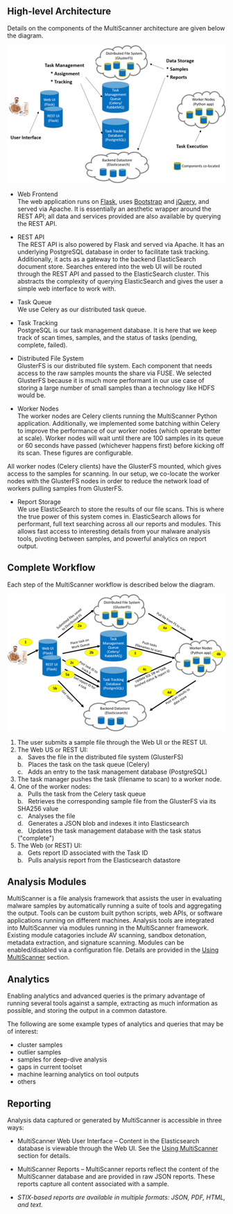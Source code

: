 High-level Architecture
-----------------------
Details on the components of the MultiScanner architecture are given below the diagram. 

![architecture1](img/arch1.png "MultiScanner Architecture")

- Web Frontend  
The web application runs on [Flask](http://flask.pocoo.org/), uses [Bootstrap](https://getbootstrap.com/) and [jQuery](https://jquery.com/), and served via Apache. It is essentially an aesthetic wrapper around the REST API; all data and services provided are also available by querying the REST API.

- REST API  
The REST API is also powered by Flask and served via Apache. It has an underlying PostgreSQL database in order to facilitate task tracking. Additionally, it acts as a gateway to the backend ElasticSearch document store. Searches entered into the web UI will be routed through the REST API and passed to the ElasticSearch cluster. This abstracts the complexity of querying ElasticSearch and gives the user a simple web interface to work with.

- Task Queue  
We use Celery as our distributed task queue.

- Task Tracking  
PostgreSQL is our task management database. It is here that we keep track of scan times, samples, and the status of tasks (pending, complete, failed).

- Distributed File System  
GlusterFS is our distributed file system. Each component that needs access to the raw samples mounts the share via FUSE. We selected GlusterFS because it is much more performant in our use case of storing a large number of small samples than a technology like HDFS would be.

- Worker Nodes  
The worker nodes are Celery clients running the MultiScanner Python application. Additionally, we implemented some batching within Celery to improve the performance of our worker nodes (which operate better at scale). Worker nodes will wait until there are 100 samples in its queue or 60 seconds have passed (whichever happens first) before kicking off its scan. These figures are configurable.

All worker nodes (Celery clients) have the GlusterFS mounted, which gives access to the samples for scanning. In our setup, we co-locate the worker nodes with the GlusterFS nodes in order to reduce the network load of workers pulling samples from GlusterFS.

- Report Storage  
We use ElasticSearch to store the results of our file scans. This is where the true power of this system comes in. ElasticSearch allows for performant, full text searching across all our reports and modules. This allows fast access to interesting details from your malware analysis tools, pivoting between samples, and powerful analytics on report output.

Complete Workflow
-----------------
Each step of the MultiScanner workflow is described below the diagram.

![architecture2](img/arch2.png "MultiScanner Workflow")

1. The user submits a sample file through the Web UI or the REST UI.
1. The Web US or REST UI:  
  a\. &nbsp; Saves the file in the distributed file system (GlusterFS)   
  b\. &nbsp; Places the task on the task queue (Celery)  
  c\. &nbsp; Adds an entry to the task management database (PostgreSQL)  
1. The task manager pushes the task (filename to scan) to a worker node.
1. One of the worker nodes:  
  a\. &nbsp; Pulls the task from the Celery task queue  
  b\. &nbsp; Retrieves the corresponding sample file from the GlusterFS via its SHA256 value  
  c\. &nbsp; Analyses the file  
  d\. &nbsp; Generates a JSON blob and indexes it into Elasticsearch  
  e\. &nbsp; Updates the task management database with the task status ("complete")      
1. The Web (or REST) UI:  
  a\. &nbsp; Gets report ID associated with the Task ID  
  b\. &nbsp; Pulls analysis report from the Elasticsearch datastore  

Analysis Modules
----------------
MultiScanner is a file analysis framework that assists the user in evaluating malware samples by automatically running a suite of tools and aggregating the output. Tools can be custom built python scripts, web APIs, or software applications running on different machines. 
Analysis tools are integrated into MultiScanner via modules running in the MultiScanner framework. Existing module catagories include AV scanning, sandbox detonation, metadata extraction, and signature scanning. Modules can be enabled/disabled via a configuration file. Details are provided in the [Using MultiScanner](using#default-analysis-modules) section.

Analytics
---------
Enabling analytics and advanced queries is the primary advantage of running 
several tools against a sample, extracting as much information as possible, and
storing the output in a common datastore.

The following are some example types of analytics and queries that may be of
interest:

- cluster samples
- outlier samples
- samples for deep-dive analysis
- gaps in current toolset
- machine learning analytics on tool outputs
- others

Reporting
---------
Analysis data captured or generated by MultiScanner is accessible in three ways:

* MultiScanner Web User Interface – Content in the Elasticsearch database is viewable through the Web UI. See the [Using MultiScanner](using.md#web-user-interface) section for details. 

* MultiScanner Reports – MultiScanner reports reflect the content of the MultiScanner database and are provided in raw JSON reports. These reports capture all content associated with a sample.

* *STIX-based reports are available in multiple formats: JSON, PDF, HTML, and text.* 